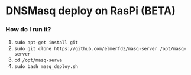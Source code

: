# DNSMasq deploy on RasPi (BETA)

### How do I run it?
1. `sudo apt-get install git`
2. `sudo git clone https://github.com/elmerfdz/masq-server /opt/masq-server`
3. `cd /opt/masq-serve`
4. `sudo bash masq_deploy.sh`


